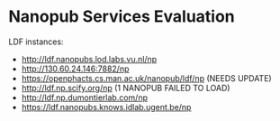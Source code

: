 Nanopub Services Evaluation
===========================

LDF instances:

- http://ldf.nanopubs.lod.labs.vu.nl/np
- http://130.60.24.146:7882/np
- https://openphacts.cs.man.ac.uk/nanopub/ldf/np (NEEDS UPDATE)
- http://ldf.np.scify.org/np (1 NANOPUB FAILED TO LOAD)
- http://ldf.np.dumontierlab.com/np
- https://ldf.nanopubs.knows.idlab.ugent.be/np

